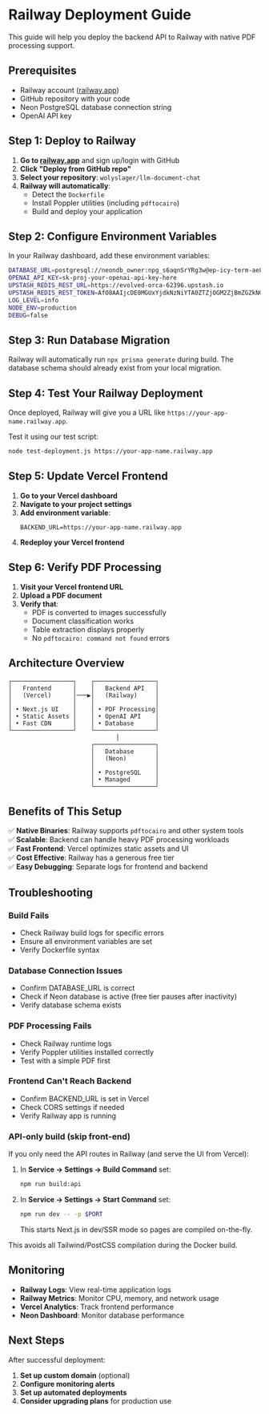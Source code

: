# Railway Deployment Guide

This guide will help you deploy the backend API to Railway with native PDF processing support.

## Prerequisites

- Railway account ([railway.app](https://railway.app))
- GitHub repository with your code
- Neon PostgreSQL database connection string
- OpenAI API key

## Step 1: Deploy to Railway

1. **Go to [railway.app](https://railway.app)** and sign up/login with GitHub
2. **Click "Deploy from GitHub repo"**
3. **Select your repository**: `wolyslager/llm-document-chat`
4. **Railway will automatically**:
   - Detect the `Dockerfile`
   - Install Poppler utilities (including `pdftocairo`)
   - Build and deploy your application

## Step 2: Configure Environment Variables

In your Railway dashboard, add these environment variables:

```bash
DATABASE_URL=postgresql://neondb_owner:npg_s6aqnSrYRg3w@ep-icy-term-ae8ss3w8-pooler.c-2.us-east-2.aws.neon.tech/neondb?sslmode=require&channel_binding=require
OPENAI_API_KEY=sk-proj-your-openai-api-key-here
UPSTASH_REDIS_REST_URL=https://evolved-orca-62396.upstash.io
UPSTASH_REDIS_REST_TOKEN=AfO8AAIjcDE0MGUxYjdkNzNiYTA0ZTZjOGM2ZjBmZGZkNGYyMzAwMXAxMA
LOG_LEVEL=info
NODE_ENV=production
DEBUG=false
```

## Step 3: Run Database Migration

Railway will automatically run `npx prisma generate` during build. The database schema should already exist from your local migration.

## Step 4: Test Your Railway Deployment

Once deployed, Railway will give you a URL like `https://your-app-name.railway.app`.

Test it using our test script:

```bash
node test-deployment.js https://your-app-name.railway.app
```

## Step 5: Update Vercel Frontend

1. **Go to your Vercel dashboard**
2. **Navigate to your project settings**
3. **Add environment variable**:
   ```
   BACKEND_URL=https://your-app-name.railway.app
   ```
4. **Redeploy your Vercel frontend**

## Step 6: Verify PDF Processing

1. **Visit your Vercel frontend URL**
2. **Upload a PDF document**
3. **Verify that**:
   - PDF is converted to images successfully
   - Document classification works
   - Table extraction displays properly
   - No `pdftocairo: command not found` errors

## Architecture Overview

```
┌─────────────────┐    ┌─────────────────┐
│   Frontend      │    │   Backend API   │
│   (Vercel)      │───▶│   (Railway)     │
│                 │    │                 │
│ • Next.js UI    │    │ • PDF Processing│
│ • Static Assets │    │ • OpenAI API    │
│ • Fast CDN      │    │ • Database      │
└─────────────────┘    └─────────────────┘
                              │
                       ┌─────────────────┐
                       │   Database      │
                       │   (Neon)        │
                       │                 │
                       │ • PostgreSQL    │
                       │ • Managed       │
                       └─────────────────┘
```

## Benefits of This Setup

✅ **Native Binaries**: Railway supports `pdftocairo` and other system tools  
✅ **Scalable**: Backend can handle heavy PDF processing workloads  
✅ **Fast Frontend**: Vercel optimizes static assets and UI  
✅ **Cost Effective**: Railway has a generous free tier  
✅ **Easy Debugging**: Separate logs for frontend and backend  

## Troubleshooting

### Build Fails
- Check Railway build logs for specific errors
- Ensure all environment variables are set
- Verify Dockerfile syntax

### Database Connection Issues
- Confirm DATABASE_URL is correct
- Check if Neon database is active (free tier pauses after inactivity)
- Verify database schema exists

### PDF Processing Fails
- Check Railway runtime logs
- Verify Poppler utilities installed correctly
- Test with a simple PDF first

### Frontend Can't Reach Backend
- Confirm BACKEND_URL is set in Vercel
- Check CORS settings if needed
- Verify Railway app is running

### API-only build (skip front-end)

If you only need the API routes in Railway (and serve the UI from Vercel):

1. In **Service → Settings → Build Command** set:
   ```bash
   npm run build:api
   ```
2. In **Service → Settings → Start Command** set:
   ```bash
   npm run dev -- -p $PORT
   ```
   This starts Next.js in dev/SSR mode so pages are compiled on-the-fly.

This avoids all Tailwind/PostCSS compilation during the Docker build.

## Monitoring

- **Railway Logs**: View real-time application logs
- **Railway Metrics**: Monitor CPU, memory, and network usage
- **Vercel Analytics**: Track frontend performance
- **Neon Dashboard**: Monitor database performance

## Next Steps

After successful deployment:

1. **Set up custom domain** (optional)
2. **Configure monitoring alerts**
3. **Set up automated deployments**
4. **Consider upgrading plans** for production use 